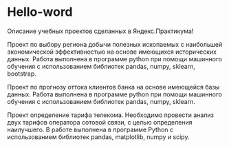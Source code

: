 # Hello-word
Описание учебных проектов сделанных в Яндекс.Практикума!

Проект по выбору региона добычи полезных ископаемых с наибольшей экономической эффективностью на основе имеющихся исторических данных.
Работа выполнена в программе python при помощи машинного обучения с использованием библиотек pandas, numpy, sklearn, bootstrap.

Проект по прогнозу оттока клиентов банка на основе имеющейся базы данных.
Работа выполнена в программе python при помощи машинного обучения с использованием библиотек pandas, numpy, sklearn.

Проект определение тарифа телекома. Необходимо провести анализ двух тарифов оператора сотовой связи, с целью определения наилучшего. В работе выполнена в программе  Python с использованием библиотек pandas, matplotlib, numpy и scipy.
